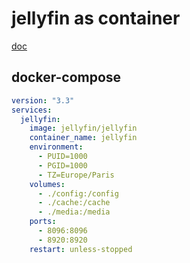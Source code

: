 # jellyfin as container

[doc](https://jellyfin.org/docs/general/installation/container/)

## docker-compose

```yaml
version: "3.3"
services:
  jellyfin:
    image: jellyfin/jellyfin
    container_name: jellyfin
    environment:
      - PUID=1000
      - PGID=1000
      - TZ=Europe/Paris
    volumes:
      - ./config:/config
      - ./cache:/cache
      - ./media:/media
    ports:
      - 8096:8096
      - 8920:8920
    restart: unless-stopped
```